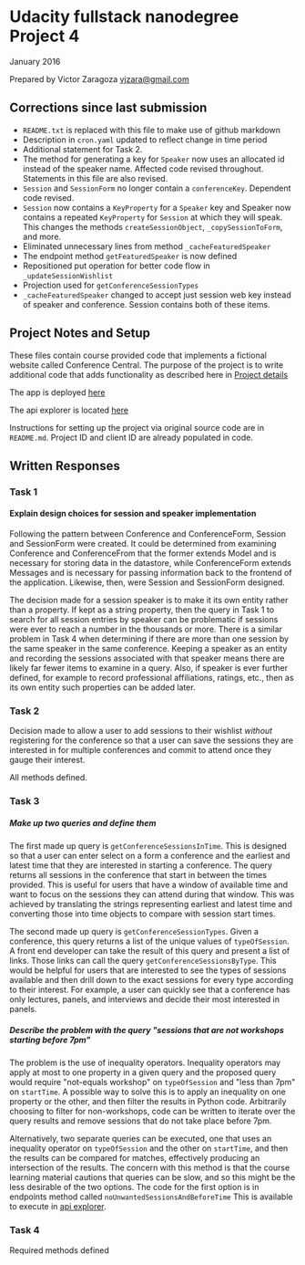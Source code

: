 # Udacity fullstack nanodegree Project 4
January 2016

Prepared by Victor Zaragoza vjzara@gmail.com

## Corrections since last submission
* `README.txt` is replaced with this file to make use of github markdown
* Description in `cron.yaml` updated to reflect change in time period
* Additional statement for Task 2.
* The method for generating a key for `Speaker` now uses an allocated id instead of the speaker name.  Affected code revised throughout.  Statements in this file are also revised.
* `Session` and `SessionForm` no longer contain a `conferenceKey`. Dependent code revised.
* `Session` now contains a `KeyProperty` for a `Speaker` key and Speaker now contains a repeated `KeyProperty` for `Session` at which they will speak. This changes the methods `createSessionObject`, `_copySessionToForm`, and more.
* Eliminated unnecessary lines from method `_cacheFeaturedSpeaker`
* The endpoint method `getFeaturedSpeaker` is now defined
* Repositioned put operation for better code flow in `_updateSessionWishlist`
* Projection used for `getConferenceSessionTypes`
* `_cacheFeaturedSpeaker` changed to accept just session web key instead of speaker and conference. Session contains both of these items.

## Project Notes and Setup
These files contain course provided code that implements a fictional website called Conference Central. The purpose of the project is to write additional code that adds functionality as described here in [Project details][1]

The app is deployed [here][2]

The api explorer is located [here][3]

Instructions for setting up the project via original source code are in `README.md`.  Project ID and client ID are already populated in code.

## Written Responses
### Task 1
#### Explain design choices for session and speaker implementation
Following the pattern between Conference and ConferenceForm, Session and SessionForm were created.  It could be determined from examining Conference and ConferenceFrom that the former extends Model and is necessary for storing data in the datastore, while ConferenceForm extends Messages and is necessary for passing information back to the frontend of the application. Likewise, then, were Session and SessionForm designed.


The decision made for a session speaker is to make it its own entity rather than a property.  If kept as a string property, then the query in Task 1 to search for all session entries by speaker can be problematic if sessions were ever to reach a number in the thousands or more. There is a similar problem in Task 4 when determining if there are more than one session by the same speaker in the same conference.  Keeping a speaker as an entity and recording the sessions associated with that speaker means there are likely far fewer items to examine in a query.  Also, if speaker is ever further defined, for example to record professional affiliations, ratings, etc., then as its own entity such properties can be added later.


### Task 2
Decision made to allow a user to add sessions to their wishlist _without_ registering for the conference so that a user can save the sessions they are interested in for multiple conferences and commit to attend once they gauge their interest.

All methods defined.

### Task 3
##### Make up two queries and define them

The first made up query is `getConferenceSessionsInTime`.  This is designed so that a user can enter select on a form a conference and the earliest and latest time that they are interested in starting a conference.  The query returns all sessions in the conference that start in between the times provided.  This is useful for users that have a window of available time and want to focus on the sessions they can attend during that window.  This was achieved by translating the strings representing earliest and latest time and converting those into time objects to compare with session start times.

The second made up query is `getConferenceSessionTypes`.  Given a conference, this query returns a list of the unique values of `typeOfSession`.  A front end developer can take the result of this query and present a list of links.  Those links can call the query `getConferenceSessionsByType`.  This would be helpful for users that are interested to see the types of sessions available and then drill down to the exact sessions for every type according to their interest.  For example, a user can quickly see that a conference has only lectures, panels, and interviews and decide their most interested in panels.

##### Describe the problem with the query "sessions that are not workshops starting before 7pm"

The problem is the use of inequality operators.  Inequality operators may apply at most to one property in a given query and the proposed query would require "not-equals workshop" on `typeOfSession` and "less than 7pm" on `startTime`. A possible way to solve this is to apply an inequality on one property or the other, and then filter the results in Python code.  Arbitrarily choosing to filter for non-workshops, code can be written to iterate over the query results and remove sessions that do not take place before 7pm.

Alternatively, two separate queries can be executed, one that uses an inequality operator on `typeOfSession` and the other on `startTime`, and then the results can be compared for matches, effectively producing an intersection of the results. The concern with this method is that the course learning material cautions that queries can be slow, and so this might be the less desirable of the two options. The code for the first option is in endpoints method called `noUnwantedSessionsAndBeforeTime` This is available to execute in [api explorer][3].

### Task 4
Required methods defined

[1]:https://docs.google.com/document/d/1H9anIDV4QCPttiQEwpGe6MnMBx92XCOlz0B4ciD7lOs/pub#h.ji5u5m1quiwt
[2]:https://valid-progress-115922.appspot.com/#/
[3]:https://valid-progress-115922.appspot.com/_ah/api/explorer
